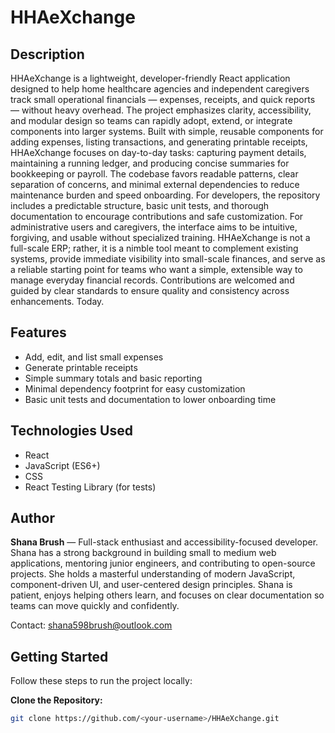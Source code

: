 # HHAeXchange


## Description


HHAeXchange is a lightweight, developer-friendly React application designed to help home healthcare agencies and independent caregivers track small operational financials — expenses, receipts, and quick reports — without heavy overhead. The project emphasizes clarity, accessibility, and modular design so teams can rapidly adopt, extend, or integrate components into larger systems. Built with simple, reusable components for adding expenses, listing transactions, and generating printable receipts, HHAeXchange focuses on day-to-day tasks: capturing payment details, maintaining a running ledger, and producing concise summaries for bookkeeping or payroll. The codebase favors readable patterns, clear separation of concerns, and minimal external dependencies to reduce maintenance burden and speed onboarding. For developers, the repository includes a predictable structure, basic unit tests, and thorough documentation to encourage contributions and safe customization. For administrative users and caregivers, the interface aims to be intuitive, forgiving, and usable without specialized training. HHAeXchange is not a full-scale ERP; rather, it is a nimble tool meant to complement existing systems, provide immediate visibility into small-scale finances, and serve as a reliable starting point for teams who want a simple, extensible way to manage everyday financial records. Contributions are welcomed and guided by clear standards to ensure quality and consistency across enhancements. Today.


## Features


- Add, edit, and list small expenses
- Generate printable receipts
- Simple summary totals and basic reporting
- Minimal dependency footprint for easy customization
- Basic unit tests and documentation to lower onboarding time


## Technologies Used


- React
- JavaScript (ES6+)
- CSS
- React Testing Library (for tests)


## Author


**Shana Brush** — Full-stack enthusiast and accessibility-focused developer. Shana has a strong background in building small to medium web applications, mentoring junior engineers, and contributing to open-source projects. She holds a masterful understanding of modern JavaScript, component-driven UI, and user-centered design principles. Shana is patient, enjoys helping others learn, and focuses on clear documentation so teams can move quickly and confidently.


Contact: shana598brush@outlook.com


## Getting Started


Follow these steps to run the project locally:


**Clone the Repository:**
```bash
git clone https://github.com/<your-username>/HHAeXchange.git
